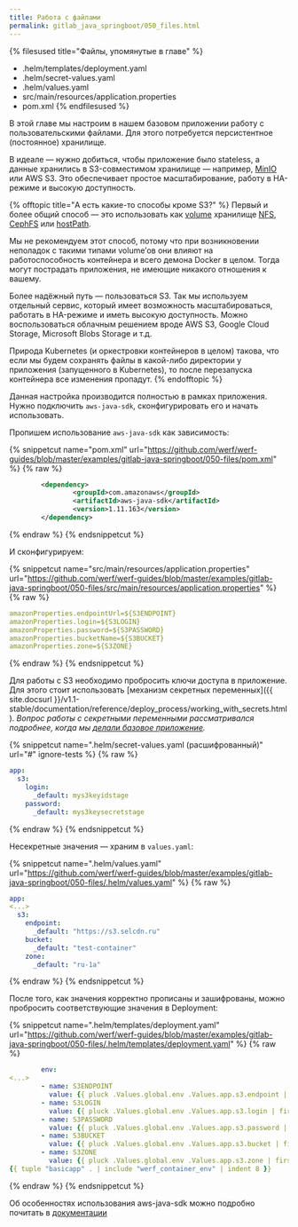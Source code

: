 ```yaml
---
title: Работа с файлами
permalink: gitlab_java_springboot/050_files.html
---
```


{% filesused title="Файлы, упомянутые в главе" %}
- .helm/templates/deployment.yaml
- .helm/secret-values.yaml
- .helm/values.yaml
- src/main/resources/application.properties
- pom.xml
{% endfilesused %}

В этой главе мы настроим в нашем базовом приложении работу с пользовательскими файлами. Для этого потребуется персистентное (постоянное) хранилище.

В идеале — нужно добиться, чтобы приложение было stateless, а данные хранились в S3-совместимом хранилище — например, [MinIO](https://github.com/minio/minio) или AWS S3. Это обеспечивает простое масштабирование, работу в HA-режиме и высокую доступность.

{% offtopic title="А есть какие-то способы кроме S3?" %}
Первый и более общий способ — это использовать как [volume](https://kubernetes.io/docs/concepts/storage/volumes/) хранилище [NFS](https://kubernetes.io/docs/concepts/storage/volumes/#nfs), [CephFS](https://kubernetes.io/docs/concepts/storage/volumes/#cephfs) или [hostPath](https://kubernetes.io/docs/concepts/storage/volumes/#hostpath).

Мы не рекомендуем этот способ, потому что при возникновении неполадок с такими типами volume’ов они влияют на работоспособность контейнера и всего демона Docker в целом. Тогда могут пострадать приложения, не имеющие никакого отношения к вашему.

Более надёжный путь — пользоваться S3. Так мы используем отдельный сервис, который имеет возможность масштабироваться, работать в HA-режиме и иметь высокую доступность. Можно воспользоваться облачным решением вроде AWS S3, Google Cloud Storage, Microsoft Blobs Storage и т.д.

Природа Kubernetes (и оркестровки контейнеров в целом) такова, что если мы будем сохранять файлы в какой-либо директории у приложения (запущенного в Kubernetes), то после перезапуска контейнера все изменения пропадут.
{% endofftopic %}

Данная настройка производится полностью в рамках приложения. Нужно подключить `aws-java-sdk`, сконфигурировать его и начать использовать.

Пропишем использование `aws-java-sdk` как зависимость:

{% snippetcut name="pom.xml" url="https://github.com/werf/werf-guides/blob/master/examples/gitlab-java-springboot/050-files/pom.xml" %}
{% raw %}
```xml
		<dependency>
				<groupId>com.amazonaws</groupId>
				<artifactId>aws-java-sdk</artifactId>
				<version>1.11.163</version>
		</dependency>
```
{% endraw %}
{% endsnippetcut %}

И сконфигурируем:

{% snippetcut name="src/main/resources/application.properties" url="https://github.com/werf/werf-guides/blob/master/examples/gitlab-java-springboot/050-files/src/main/resources/application.properties" %}
{% raw %}
```yaml
amazonProperties.endpointUrl=${S3ENDPOINT}
amazonProperties.login=${S3LOGIN}
amazonProperties.password=${S3PASSWORD}
amazonProperties.bucketName=${S3BUCKET}
amazonProperties.zone=${S3ZONE}
```
{% endraw %}
{% endsnippetcut %}

Для работы с S3 необходимо пробросить ключи доступа в приложение. Для этого стоит использовать [механизм секретных переменных]({{ site.docsurl }}/v1.1-stable/documentation/reference/deploy_process/working_with_secrets.html). *Вопрос работы с секретными переменными рассматривался подробнее, когда мы [делали базовое приложение](020_basic/20_iac.html#secret-values-yaml).*

{% snippetcut name=".helm/secret-values.yaml (расшифрованный)" url="#" ignore-tests %}
{% raw %}
```yaml
app:
  s3:
    login:
      _default: mys3keyidstage
    password:
      _default: mys3keysecretstage
```
{% endraw %}
{% endsnippetcut %}

Несекретные значения — храним в `values.yaml`:

{% snippetcut name=".helm/values.yaml" url="https://github.com/werf/werf-guides/blob/master/examples/gitlab-java-springboot/050-files/.helm/values.yaml" %}
{% raw %}
```yaml
app:
<...>
  s3:
    endpoint:
      _default: "https://s3.selcdn.ru"
    bucket:
      _default: "test-container"
    zone:
      _default: "ru-1a"
```
{% endraw %}
{% endsnippetcut %}

После того, как значения корректно прописаны и зашифрованы, можно пробросить соответствующие значения в Deployment:

{% snippetcut name=".helm/templates/deployment.yaml" url="https://github.com/werf/werf-guides/blob/master/examples/gitlab-java-springboot/050-files/.helm/templates/deployment.yaml" %}
{% raw %}
```yaml
        env:
<...>
        - name: S3ENDPOINT
          value: {{ pluck .Values.global.env .Values.app.s3.endpoint | first | default .Values.app.s3.endpoint._default | quote }}
        - name: S3LOGIN
          value: {{ pluck .Values.global.env .Values.app.s3.login | first | default .Values.app.s3.login._default | quote }}
        - name: S3PASSWORD
          value: {{ pluck .Values.global.env .Values.app.s3.password | first | default .Values.app.s3.password._default | quote }}
        - name: S3BUCKET
          value: {{ pluck .Values.global.env .Values.app.s3.bucket | first | default .Values.app.s3.bucket._default | quote }}
        - name: S3ZONE
          value: {{ pluck .Values.global.env .Values.app.s3.zone | first | default .Values.app.s3.zone._default | quote }}
{{ tuple "basicapp" . | include "werf_container_env" | indent 8 }}
```
{% endraw %}
{% endsnippetcut %}

Об особенностях использования aws-java-sdk можно подробно почитать в [документации](https://cloud.spring.io/spring-cloud-aws/spring-cloud-aws.html)

<div id="go-forth-button">
    <go-forth url="060_email.html" label="Работа с электронной почтой" framework="{{ page.label_framework }}" ci="{{ page.label_ci }}" guide-code="{{ page.guide_code }}" base-url="{{ site.baseurl }}"></go-forth>
</div>
